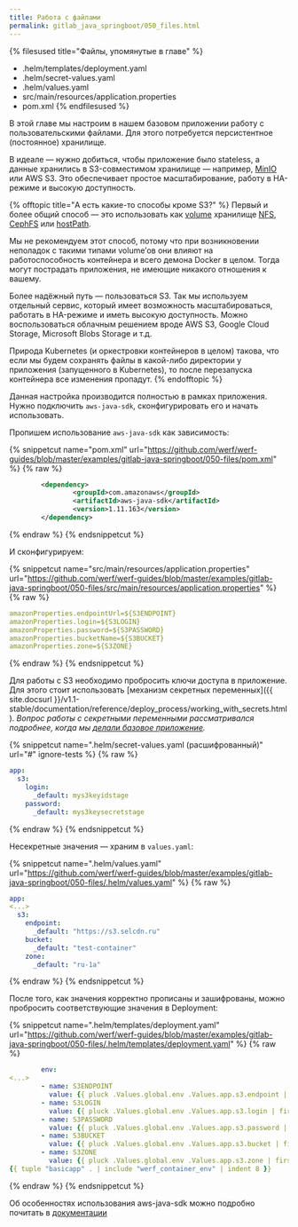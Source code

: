 ```yaml
---
title: Работа с файлами
permalink: gitlab_java_springboot/050_files.html
---
```


{% filesused title="Файлы, упомянутые в главе" %}
- .helm/templates/deployment.yaml
- .helm/secret-values.yaml
- .helm/values.yaml
- src/main/resources/application.properties
- pom.xml
{% endfilesused %}

В этой главе мы настроим в нашем базовом приложении работу с пользовательскими файлами. Для этого потребуется персистентное (постоянное) хранилище.

В идеале — нужно добиться, чтобы приложение было stateless, а данные хранились в S3-совместимом хранилище — например, [MinIO](https://github.com/minio/minio) или AWS S3. Это обеспечивает простое масштабирование, работу в HA-режиме и высокую доступность.

{% offtopic title="А есть какие-то способы кроме S3?" %}
Первый и более общий способ — это использовать как [volume](https://kubernetes.io/docs/concepts/storage/volumes/) хранилище [NFS](https://kubernetes.io/docs/concepts/storage/volumes/#nfs), [CephFS](https://kubernetes.io/docs/concepts/storage/volumes/#cephfs) или [hostPath](https://kubernetes.io/docs/concepts/storage/volumes/#hostpath).

Мы не рекомендуем этот способ, потому что при возникновении неполадок с такими типами volume’ов они влияют на работоспособность контейнера и всего демона Docker в целом. Тогда могут пострадать приложения, не имеющие никакого отношения к вашему.

Более надёжный путь — пользоваться S3. Так мы используем отдельный сервис, который имеет возможность масштабироваться, работать в HA-режиме и иметь высокую доступность. Можно воспользоваться облачным решением вроде AWS S3, Google Cloud Storage, Microsoft Blobs Storage и т.д.

Природа Kubernetes (и оркестровки контейнеров в целом) такова, что если мы будем сохранять файлы в какой-либо директории у приложения (запущенного в Kubernetes), то после перезапуска контейнера все изменения пропадут.
{% endofftopic %}

Данная настройка производится полностью в рамках приложения. Нужно подключить `aws-java-sdk`, сконфигурировать его и начать использовать.

Пропишем использование `aws-java-sdk` как зависимость:

{% snippetcut name="pom.xml" url="https://github.com/werf/werf-guides/blob/master/examples/gitlab-java-springboot/050-files/pom.xml" %}
{% raw %}
```xml
		<dependency>
				<groupId>com.amazonaws</groupId>
				<artifactId>aws-java-sdk</artifactId>
				<version>1.11.163</version>
		</dependency>
```
{% endraw %}
{% endsnippetcut %}

И сконфигурируем:

{% snippetcut name="src/main/resources/application.properties" url="https://github.com/werf/werf-guides/blob/master/examples/gitlab-java-springboot/050-files/src/main/resources/application.properties" %}
{% raw %}
```yaml
amazonProperties.endpointUrl=${S3ENDPOINT}
amazonProperties.login=${S3LOGIN}
amazonProperties.password=${S3PASSWORD}
amazonProperties.bucketName=${S3BUCKET}
amazonProperties.zone=${S3ZONE}
```
{% endraw %}
{% endsnippetcut %}

Для работы с S3 необходимо пробросить ключи доступа в приложение. Для этого стоит использовать [механизм секретных переменных]({{ site.docsurl }}/v1.1-stable/documentation/reference/deploy_process/working_with_secrets.html). *Вопрос работы с секретными переменными рассматривался подробнее, когда мы [делали базовое приложение](020_basic/20_iac.html#secret-values-yaml).*

{% snippetcut name=".helm/secret-values.yaml (расшифрованный)" url="#" ignore-tests %}
{% raw %}
```yaml
app:
  s3:
    login:
      _default: mys3keyidstage
    password:
      _default: mys3keysecretstage
```
{% endraw %}
{% endsnippetcut %}

Несекретные значения — храним в `values.yaml`:

{% snippetcut name=".helm/values.yaml" url="https://github.com/werf/werf-guides/blob/master/examples/gitlab-java-springboot/050-files/.helm/values.yaml" %}
{% raw %}
```yaml
app:
<...>
  s3:
    endpoint:
      _default: "https://s3.selcdn.ru"
    bucket:
      _default: "test-container"
    zone:
      _default: "ru-1a"
```
{% endraw %}
{% endsnippetcut %}

После того, как значения корректно прописаны и зашифрованы, можно пробросить соответствующие значения в Deployment:

{% snippetcut name=".helm/templates/deployment.yaml" url="https://github.com/werf/werf-guides/blob/master/examples/gitlab-java-springboot/050-files/.helm/templates/deployment.yaml" %}
{% raw %}
```yaml
        env:
<...>
        - name: S3ENDPOINT
          value: {{ pluck .Values.global.env .Values.app.s3.endpoint | first | default .Values.app.s3.endpoint._default | quote }}
        - name: S3LOGIN
          value: {{ pluck .Values.global.env .Values.app.s3.login | first | default .Values.app.s3.login._default | quote }}
        - name: S3PASSWORD
          value: {{ pluck .Values.global.env .Values.app.s3.password | first | default .Values.app.s3.password._default | quote }}
        - name: S3BUCKET
          value: {{ pluck .Values.global.env .Values.app.s3.bucket | first | default .Values.app.s3.bucket._default | quote }}
        - name: S3ZONE
          value: {{ pluck .Values.global.env .Values.app.s3.zone | first | default .Values.app.s3.zone._default | quote }}
{{ tuple "basicapp" . | include "werf_container_env" | indent 8 }}
```
{% endraw %}
{% endsnippetcut %}

Об особенностях использования aws-java-sdk можно подробно почитать в [документации](https://cloud.spring.io/spring-cloud-aws/spring-cloud-aws.html)

<div id="go-forth-button">
    <go-forth url="060_email.html" label="Работа с электронной почтой" framework="{{ page.label_framework }}" ci="{{ page.label_ci }}" guide-code="{{ page.guide_code }}" base-url="{{ site.baseurl }}"></go-forth>
</div>
